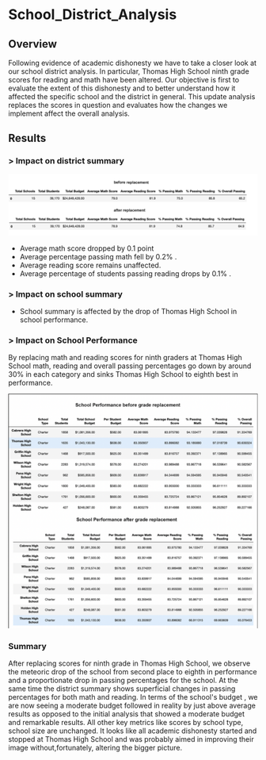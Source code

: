 # School_District_Analysis

## Overview 

Following evidence of academic dishonesty we have to take a closer look at our school district analysis. In particular, Thomas High School ninth grade scores for reading and math have been altered. Our objective is first to evaluate the extent of this dishonesty and to better understand how it affected the specific school and the district in general. This update analysis replaces the scores in question and evaluates how the changes we implement affect the overall analysis. 

## Results

### > Impact on district summary

![](Resources/images/district_summary.png)

- Average math score dropped by 0.1 point
- Average percentage passing math fell by 0.2% . 
- Average reading score remains unaffected. 
- Average percentage of students passing reading drops by 0.1% .


### > Impact on school summary 
- School summary is affected by the drop of Thomas High School in school performance. 

### > Impact on School Performance
By replacing math and reading scores for ninth graders at Thomas High School math, reading and overall passing percentages go down by around 30% in each category and sinks Thomas High School to eighth best in performance. 

![](Resources/images/school_performance.png)

### Summary 

After replacing scores for ninth grade in Thomas High School, we observe the meteoric drop of the school from second place to eighth in performance and a proportionate drop in passing percentages for the school. At the same time the district summary shows superficial changes in passing percentages for both math and reading. In terms of the school's budget , we are now seeing a moderate budget followed in reality by just above average results as opposed to the initial analysis that showed a moderate budget and remarkable results. All other key metrics like scores by school type, school size are unchanged. It looks like all academic dishonesty started and stopped at Thomas High School and was probably aimed in improving their image without,fortunately, altering the bigger picture. 
